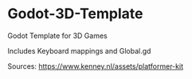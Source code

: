 # Godot-3D-Template

Godot Template for 3D Games

Includes Keyboard mappings and Global.gd

Sources:
https://www.kenney.nl/assets/platformer-kit
